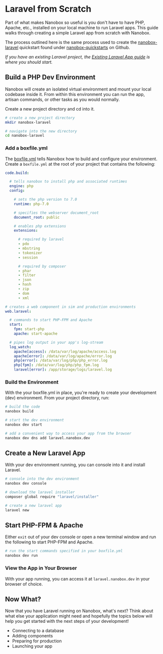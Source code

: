 # Laravel from Scratch

Part of what makes Nanobox so useful is you don't have to have PHP, Apache, etc., installed on your local machine to run Laravel apps. This guide walks through creating a simple Laravel app from scratch with Nanobox.

The process outlined here is the same process used to create the [nanobox-laravel](https://github.com/nanobox-quickstarts/nanobox-laravel) quickstart found under [nanobox-quickstarts](https://github.com/nanobox-quickstarts) on Github.

*If you have an existing Laravel project, the [Existing Laravel App guide](/php/laravel//existing-app) is where you should start.*


## Build a PHP Dev Environment
Nanobox will create an isolated virtual environment and mount your local codebase inside it. From within this environment you can run the app, artisan commands, or other tasks as you would normally.

Create a new project directory and cd into it.

```bash
# create a new project directory
mkdir nanobox-laravel

# navigate into the new directory
cd nanobox-laravel
```

### Add a boxfile.yml
The [boxfile.yml](https://docs.nanobox.io/boxfile/) tells Nanobox how to build and configure your environment. Create a `boxfile.yml` at the root of your project that contains the following:

```yaml
code.build:

  # tells nanobox to install php and associated runtimes
  engine: php
  config:

    # sets the php version to 7.0
    runtime: php-7.0

    # specifies the webserver document_root
    document_root: public

    # enables php extensions
    extensions:

      # required by laravel
      - pdo
      - mbstring
      - tokenizer
      - session

      # required by composer
      - phar
      - filter
      - json
      - hash
      - zip
      - dom
      - xml

# creates a web component in sim and production environments
web.laravel:

  # commands to start PHP-FPM and Apache
  start:
    fpm: start-php
    apache: start-apache

  # pipes log output in your app's log-stream
  log_watch:
    apache[access]: /data/var/log/apache/access.log
    apache[error]: /data/var/log/apache/error.log
    php[error]: /data/var/log/php/php_error.log
    php[fpm]: /data/var/log/php/php_fpm.log
    laravel[error]: /app/storage/logs/laravel.log
```

### Build the Environment
With the your boxfile.yml in place, you're ready to create your development (dev) environment. From your project directory, run:

```bash
# build the code
nanobox build

# start the dev environment
nanobox dev start

# add a convenient way to access your app from the browser
nanobox dev dns add laravel.nanobox.dev
```

## Create a New Laravel App
With your dev environment running, you can console into it and install Laravel.

```bash
# console into the dev environment
nanobox dev console

# download the laravel installer
composer global require "laravel/installer"

# create a new laravel app
laravel new
```

## Start PHP-FPM & Apache
Either `exit` out of your dev console or open a new terminal window and run the following to start PHP-FPM and Apache.

```bash
# run the start commands specified in your boxfile.yml
nanobox dev run
```

### View the App in Your Browser
With your app running, you can access it at `laravel.nanobox.dev` in your browser of choice.

## Now What?
Now that you have Laravel running on Nanobox, what's next? Think about what else your application might need and hopefully the topics below will help you get started with the next steps of your development!

* Connecting to a database
* Adding components
* Preparing for production
* Launching your app

